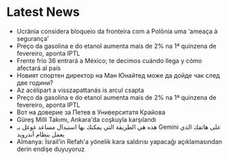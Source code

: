 # Latest News
-  Ucrânia considera bloqueio da fronteira com a Polônia uma ‘ameaça à segurança’
-  Preço da gasolina e do etanol aumenta mais de 2% na 1ª quinzena de fevereiro, aponta IPTL
-  Frente frío 36 entrará a México; te decimos cuándo llega y cómo afectará al país
-  Новият спортен директор на Ман Юнайтед може да дойде чак след две години?
-  Az acélipart a visszapattanás is arcul csapta
-  Preço da gasolina e do etanol aumenta mais de 2% na 1ª quinzena de fevereiro, aponta IPTL
-  Вот на доверие за Петев в Университатя Крайова
-  Güreş Milli Takımı, Ankara'da coşkuyla karşılandı
-  هذه هي الطريقة التي يمكنك بها استبدال مساعد غوغل بـ Gemini على هاتفك الذي يعمل بنظام أندرويد
-  Almanya: İsrail’in Refah'a yönelik kara saldırısı yapacağı açıklamasından derin endişe duyuyoruz
